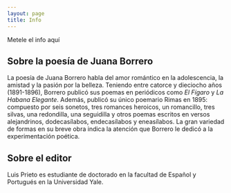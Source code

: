 ```yaml
---
layout: page
title: Info
---
```


Metele el info aquí

## Sobre la poesía de Juana Borrero  

La poesía de Juana Borrero habla del amor romántico en la adolescencia, la amistad y la pasión por la belleza. Teniendo entre catorce y dieciocho años (1891-1896), Borrero publicó sus poemas en periódicos como _El Fígaro_ y _La Habana Elegante_. Además, publicó su único poemario Rimas en 1895: compuesto por seis sonetos, tres romances heroicos, un romancillo, tres silvas, una redondilla, una seguidilla y otros poemas escritos en versos alejandrinos, dodecasílabos, endecasílabos y eneasílabos. La gran variedad de formas en su breve obra indica la atención que Borrero le dedicó a la experimentación poética.

## Sobre el editor

Luis Prieto es estudiante de doctorado en la facultad de Español y Portugués en la Universidad Yale. 
